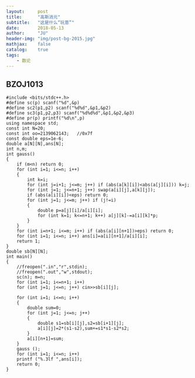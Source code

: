 ```yaml
---
layout:     post
title:      "高斯消元"
subtitle:   "这是什么“玩意”"
date:       2018-05-13
author:     "JU"
header-img: "img/post-bg-2015.jpg"
mathjax:    false
catalog:    true
tags:
    - 数论
---
```



## BZOJ1013


    #include <bits/stdc++.h>
    #define sc(p) scanf("%d",&p)
    #define sc2(p1,p2) scanf("%d%d",&p1,&p2)
    #define sc3(p1,p2,p3) scanf("%d%d%d",&p1,&p2,&p3)
    #define pr(p) printf("%d\n",p)
    using namespace std;
    const int N=20;
    const int oo=2139062143;   //0x7f
    const double eps=1e-6;
    double a[N][N],ans[N];
    int n,m;
    int gauss()
    {
        if (m<n) return 0;
        for (int i=1; i<=n; i++)
        {
            int k=i;
            for (int j=i+1; j<=m; j++) if (abs(a[k][i])<abs(a[j][i])) k=j;
            for (int j=1; j<=n+1; j++) swap(a[i][j],a[k][j]);
            if (abs(a[i][i])<eps) return 0;
            for (int j=1; j<=m; j++) if (j!=i)
            {
                double p=a[j][i]/a[i][i];
                for (int k=1; k<=n+1; k++) a[j][k]-=a[i][k]*p;
            }
        }
        for (int i=n+1; i<=m; i++) if (abs(a[i][n+1])>eps) return 0;
        for (int i=1; i<=n; i++) ans[i]=a[i][n+1]/a[i][i];
        return 1;
    }
    double sb[N][N];
    int main()
    {
        //freopen(".in","r",stdin);
        //freopen(".out","w",stdout);
        sc(n); m=n;
        for (int i=1; i<=n+1; i++)
        for (int j=1; j<=n; j++) cin>>sb[i][j];

        for (int i=1; i<=n; i++)
        {
            double sum=0;
            for (int j=1; j<=n; j++)
            {
                double s1=sb[i][j],s2=sb[i+1][j];
                a[i][j]=2*(s1-s2),sum+=s1*s1-s2*s2;
            }	
            a[i][n+1]=sum;
        }
        gauss ();
        for (int i=1; i<=n; i++)
        printf ("%.3lf ",ans[i]);
        return 0;
    }
